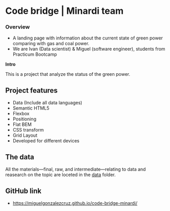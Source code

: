 # Code bridge | Minardi team

### Overview

- A landing page with information about the current state of green power comparing with gas and coal power.
- We are Ivan (Data scientist) & Miguel (software engineer), students from Practicum Bootcamp

**Intro**

This is a project that analyze the status of the green power.

## Project features

- Data (Include all data languages)
- Semantic HTML5
- Flexbox
- Positioning
- Flat BEM
- CSS transform
- Grid Layout
- Developed for different devices

## The data
All the materials—final, raw, and intermediate—relating to data and reasearch on the topic are loceted in the [data](https://github.com/miguelgonzalezcruz/code-bridge-minardi/tree/main/data) folder.

## GitHub link

- https://miguelgonzalezcruz.github.io/code-bridge-minardi/
